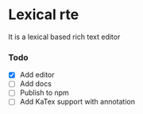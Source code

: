 # Lexical rte

It is a lexical based rich text editor

### Todo

- [x] Add editor
- [ ] Add docs
- [ ] Publish to npm
- [ ] Add KaTex support with annotation
